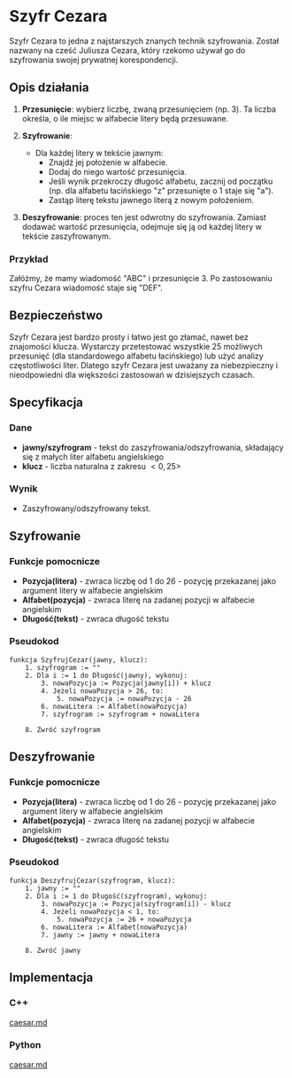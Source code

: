 # Szyfr Cezara

Szyfr Cezara to jedna z najstarszych znanych technik szyfrowania. Został nazwany na cześć Juliusza Cezara, który rzekomo używał go do szyfrowania swojej prywatnej korespondencji.

## Opis działania

1. **Przesunięcie**: wybierz liczbę, zwaną przesunięciem (np. 3). Ta liczba określa, o ile miejsc w alfabecie litery będą przesuwane.

1. **Szyfrowanie**:
   - Dla każdej litery w tekście jawnym:
     - Znajdź jej położenie w alfabecie.
     - Dodaj do niego wartość przesunięcia.
     - Jeśli wynik przekroczy długość alfabetu, zacznij od początku (np. dla alfabetu łacińskiego "z" przesunięte o 1 staje się "a").
     - Zastąp literę tekstu jawnego literą z nowym położeniem.

2. **Deszyfrowanie**: proces ten jest odwrotny do szyfrowania. Zamiast dodawać wartość przesunięcia, odejmuje się ją od każdej litery w tekście zaszyfrowanym.

### Przykład

Załóżmy, że mamy wiadomość "ABC" i przesunięcie 3. Po zastosowaniu szyfru Cezara wiadomość staje się "DEF".

## Bezpieczeństwo

Szyfr Cezara jest bardzo prosty i łatwo jest go złamać, nawet bez znajomości klucza. Wystarczy przetestować wszystkie 25 możliwych przesunięć (dla standardowego alfabetu łacińskiego) lub użyć analizy częstotliwości liter. Dlatego szyfr Cezara jest uważany za niebezpieczny i nieodpowiedni dla większości zastosowań w dzisiejszych czasach.

## Specyfikacja

### Dane

- **jawny/szyfrogram** - tekst do zaszyfrowania/odszyfrowania, składający się z małych liter alfabetu angielskiego
- **klucz** - liczba naturalna z zakresu $<0,25>$

### Wynik

- Zaszyfrowany/odszyfrowany tekst.

## Szyfrowanie

### Funkcje pomocnicze

- **Pozycja(litera)** - zwraca liczbę od $1$ do $26$ - pozycję przekazanej jako argument litery w alfabecie angielskim
- **Alfabet(pozycja)** - zwraca literę na zadanej pozycji w alfabecie angielskim
- **Długość(tekst)** - zwraca długość tekstu

### Pseudokod

```
funkcja SzyfrujCezar(jawny, klucz):
    1. szyfrogram := ""
    2. Dla i := 1 do Długość(jawny), wykonuj:
        3. nowaPozycja := Pozycja(jawny[i]) + klucz
        4. Jeżeli nowaPozycja > 26, to:
            5. nowaPozycja := nowaPozycja - 26
        6. nowaLitera := Alfabet(nowaPozycja)
        7. szyfrogram := szyfrogram + nowaLitera

    8. Zwróć szyfrogram 
```

## Deszyfrowanie

### Funkcje pomocnicze

- **Pozycja(litera)** - zwraca liczbę od $1$ do $26$ - pozycję przekazanej jako argument litery w alfabecie angielskim
- **Alfabet(pozycja)** - zwraca literę na zadanej pozycji w alfabecie angielskim
- **Długość(tekst)** - zwraca długość tekstu

### Pseudokod

```
funkcja DeszyfrujCezar(szyfrogram, klucz):
    1. jawny := ""
    2. Dla i := 1 do Długość(szyfrogram), wykonuj:
        3. nowaPozycja := Pozycja(szyfrogram[i]) - klucz
        4. Jeżeli nowaPozycja < 1, to:
            5. nowaPozycja := 26 + nowaPozycja
        6. nowaLitera := Alfabet(nowaPozycja)
        7. jawny := jawny + nowaLitera

    8. Zwróć jawny 
```

## Implementacja

### C++


[caesar.md](../../../programming/c++/algorithms/cryptography/caesar.md)


### Python


[caesar.md](../../../programming/python/algorithms/cryptography/caesar.md)


